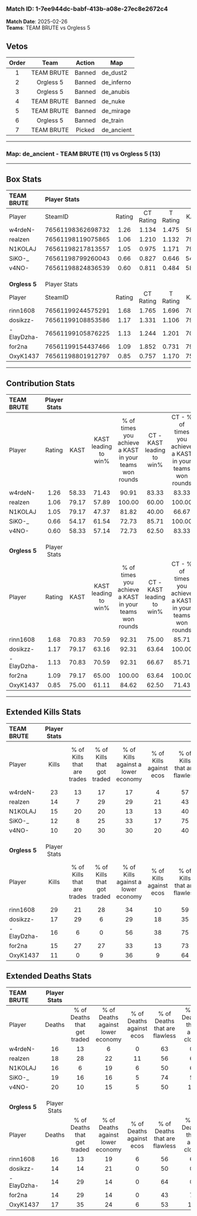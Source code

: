 ### Match ID: 1-7ee944dc-babf-413b-a08e-27ec8e2672c4  
**Match Date**: 2025-02-26  
**Teams**: TEAM BRUTE vs Orgless 5  

## Vetos  

| Order | Team | Action | Map |
| :---: | :--: | :----: | --- |
| 1 | TEAM BRUTE | Banned | de_dust2 |
| 2 | Orgless 5 | Banned | de_inferno |
| 3 | Orgless 5 | Banned | de_anubis |
| 4 | TEAM BRUTE | Banned | de_nuke |
| 5 | TEAM BRUTE | Banned | de_mirage |
| 6 | Orgless 5 | Banned | de_train |
| 7 | TEAM BRUTE | Picked | de_ancient |

---  

### **Map**: de_ancient - TEAM BRUTE (11) vs Orgless 5 (13)  
---  

## Box Stats  

| **TEAM BRUTE** | Player Stats      |        |           |          |       |       |       |         |        |      |     |
| :- | :- | :-: | :-: | :-: | :-: | :-: | :-: | :-: | :-: | :-: | :-: |
| Player         | SteamID           | Rating | CT Rating | T Rating | KAST  |  ADR  | Kills | Assists | Deaths | K/D  | HS% |
| w4rdeN-        | 76561198362698732 |  1.26  |   1.134   |  1.475   | 58.33 | 90.8  |  23   |    2    |   16   | 1.44 | 47  |
| realzen        | 76561198119075865 |  1.06  |   1.210   |  1.132   | 79.17 | 86.6  |  14   |    9    |   18   | 0.78 | 57  |
| N1KOLAJ        | 76561198217813557 |  1.05  |   0.975   |  1.171   | 79.17 | 62.6  |  15   |    6    |   16   | 0.94 | 60  |
| SiKO-_         | 76561198799260043 |  0.66  |   0.827   |  0.646   | 54.17 | 57.7  |  12   |    3    |   19   | 0.63 | 58  |
| v4NO-          | 76561198824836539 |  0.60  |   0.811   |  0.484   | 58.33 | 51.8  |  10   |    7    |   20   | 0.50 | 50  |
|                |                   |        |           |          |       |       |       |         |        |      |     |
|                |                   |        |           |          |       |       |       |         |        |      |     |
|                |                   |        |           |          |       |       |       |         |        |      |     |
| **Orgless 5**  | Player Stats      |        |           |          |       |       |       |         |        |      |     |
| Player         | SteamID           | Rating | CT Rating | T Rating | KAST  |  ADR  | Kills | Assists | Deaths | K/D  | HS% |
| rinn1608       | 76561199244575291 |  1.68  |   1.765   |  1.696   | 70.83 | 122.6 |  29   |    4    |   16   | 1.81 | 51  |
| dosikzz-       | 76561199108853586 |  1.17  |   1.331   |  1.106   | 79.17 | 67.0  |  17   |    4    |   14   | 1.21 | 47  |
| -ElayDzha-     | 76561199105876225 |  1.13  |   1.244   |  1.201   | 70.83 | 81.9  |  16   |    6    |   14   | 1.14 | 62  |
| for2na         | 76561199154437466 |  1.09  |   1.852   |  0.731   | 79.17 | 61.9  |  15   |    6    |   14   | 1.07 | 13  |
| OxyK1437       | 76561198801912797 |  0.85  |   0.757   |  1.170   | 75.00 | 60.6  |  11   |    7    |   17   | 0.65 | 54  |
---  

## Contribution Stats  

| **TEAM BRUTE** | Player Stats |       |                      |                                                        |                           |                                                             |                          |                                                            |
| :- | :-: | :-: | :-: | :-: | :-: | :-: | :-: | :-: |
| Player         |    Rating    | KAST  | KAST leading to win% | % of times you achieve a KAST in your teams won rounds | CT - KAST leading to win% | CT - % of times you achieve a KAST in your teams won rounds | T - KAST leading to win% | T - % of times you achieve a KAST in your teams won rounds |
| w4rdeN-        |     1.26     | 58.33 |        71.43         |                         90.91                          |           83.33           |                            83.33                            |          62.50           |                           100.00                           |
| realzen        |     1.06     | 79.17 |        57.89         |                         100.00                         |           60.00           |                           100.00                            |          55.56           |                           100.00                           |
| N1KOLAJ        |     1.05     | 79.17 |        47.37         |                         81.82                          |           40.00           |                            66.67                            |          55.56           |                           100.00                           |
| SiKO-_         |     0.66     | 54.17 |        61.54         |                         72.73                          |           85.71           |                           100.00                            |          33.33           |                           40.00                            |
| v4NO-          |     0.60     | 58.33 |        57.14         |                         72.73                          |           62.50           |                            83.33                            |          50.00           |                           60.00                            |
|                |              |       |                      |                                                        |                           |                                                             |                          |                                                            |
|                |              |       |                      |                                                        |                           |                                                             |                          |                                                            |
|                |              |       |                      |                                                        |                           |                                                             |                          |                                                            |
| **Orgless 5**  | Player Stats |       |                      |                                                        |                           |                                                             |                          |                                                            |
| Player         |    Rating    | KAST  | KAST leading to win% | % of times you achieve a KAST in your teams won rounds | CT - KAST leading to win% | CT - % of times you achieve a KAST in your teams won rounds | T - KAST leading to win% | T - % of times you achieve a KAST in your teams won rounds |
| rinn1608       |     1.68     | 70.83 |        70.59         |                         92.31                          |           75.00           |                            85.71                            |          66.67           |                           100.00                           |
| dosikzz-       |     1.17     | 79.17 |        63.16         |                         92.31                          |           63.64           |                           100.00                            |          62.50           |                           83.33                            |
| -ElayDzha-     |     1.13     | 70.83 |        70.59         |                         92.31                          |           66.67           |                            85.71                            |          75.00           |                           100.00                           |
| for2na         |     1.09     | 79.17 |        65.00         |                         100.00                         |           63.64           |                           100.00                            |          66.67           |                           100.00                           |
| OxyK1437       |     0.85     | 75.00 |        61.11         |                         84.62                          |           62.50           |                            71.43                            |          60.00           |                           100.00                           |
---  

## Extended Kills Stats  

| **TEAM BRUTE** | Player Stats |                            |                            |                                    |                         |                              |                                 |                                       |                    |           |
| :- | :-: | :-: | :-: | :-: | :-: | :-: | :-: | :-: | :-: | :-: |
| Player         |    Kills     | % of Kills that are trades | % of Kills that got traded | % of Kills against a lower economy | % of Kills against ecos | % of Kills that are flawless | % of Kills that are close duels | % of Kills that are assisted by flash | Pistol Round Kills | AWP Kills |
| w4rdeN-        |      23      |             13             |             17             |                 17                 |            4            |              57              |                0                |                  13                   |         4          |     0     |
| realzen        |      14      |             7              |             29             |                 29                 |           21            |              43              |               14                |                   0                   |         2          |     0     |
| N1KOLAJ        |      15      |             20             |             20             |                 13                 |           13            |              40              |                0                |                   0                   |         3          |     0     |
| SiKO-_         |      12      |             8              |             25             |                 33                 |           17            |              75              |                0                |                   8                   |         1          |     0     |
| v4NO-          |      10      |             20             |             30             |                 30                 |           20            |              40              |               20                |                   0                   |         0          |     1     |
|                |              |                            |                            |                                    |                         |                              |                                 |                                       |                    |           |
|                |              |                            |                            |                                    |                         |                              |                                 |                                       |                    |           |
|                |              |                            |                            |                                    |                         |                              |                                 |                                       |                    |           |
| **Orgless 5**  | Player Stats |                            |                            |                                    |                         |                              |                                 |                                       |                    |           |
| Player         |    Kills     | % of Kills that are trades | % of Kills that got traded | % of Kills against a lower economy | % of Kills against ecos | % of Kills that are flawless | % of Kills that are close duels | % of Kills that are assisted by flash | Pistol Round Kills | AWP Kills |
| rinn1608       |      29      |             21             |             28             |                 34                 |           10            |              59              |                3                |                   3                   |         4          |     0     |
| dosikzz-       |      17      |             29             |             6              |                 29                 |           18            |              35              |               12                |                   6                   |         0          |     0     |
| -ElayDzha-     |      16      |             6              |             0              |                 56                 |           38            |              75              |                0                |                   6                   |         0          |     0     |
| for2na         |      15      |             27             |             27             |                 33                 |           13            |              73              |                7                |                   7                   |         1          |     7     |
| OxyK1437       |      11      |             0              |             9              |                 36                 |            9            |              64              |                9                |                   0                   |         0          |     0     |
## Extended Deaths Stats  

| **TEAM BRUTE** | Player Stats |                             |                                   |                          |                               |                            |                           |               |
| :- | :-: | :-: | :-: | :-: | :-: | :-: | :-: | :-: |
| Player         |    Deaths    | % of Deaths that get traded | % of Deaths against lower economy | % of Deaths against ecos | % of Deaths that are flawless | % of Deaths that are close | % of Deaths while blinded | Deaths to AWP |
| w4rdeN-        |      16      |             13              |                 6                 |            0             |              63               |             0              |             0             |       2       |
| realzen        |      18      |             28              |                22                 |            11            |              56               |             6              |            11             |       1       |
| N1KOLAJ        |      16      |              6              |                19                 |            6             |              50               |             6              |             0             |       0       |
| SiKO-_         |      19      |             16              |                16                 |            5             |              74               |             5              |             5             |       3       |
| v4NO-          |      20      |             10              |                15                 |            5             |              50               |             10             |             5             |       1       |
|                |              |                             |                                   |                          |                               |                            |                           |               |
|                |              |                             |                                   |                          |                               |                            |                           |               |
|                |              |                             |                                   |                          |                               |                            |                           |               |
| **Orgless 5**  | Player Stats |                             |                                   |                          |                               |                            |                           |               |
| Player         |    Deaths    | % of Deaths that get traded | % of Deaths against lower economy | % of Deaths against ecos | % of Deaths that are flawless | % of Deaths that are close | % of Deaths while blinded | Deaths to AWP |
| rinn1608       |      16      |             13              |                19                 |            6             |              56               |             6              |             0             |       0       |
| dosikzz-       |      14      |             14              |                21                 |            0             |              50               |             0              |             7             |       1       |
| -ElayDzha-     |      14      |             29              |                14                 |            0             |              64               |             0              |            14             |       0       |
| for2na         |      14      |             29              |                14                 |            0             |              43               |             7              |             0             |       0       |
| OxyK1437       |      17      |             35              |                24                 |            6             |              53               |             12             |             6             |       0       |
